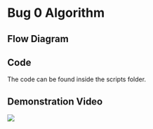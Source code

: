 # Bug 0 Algorithm 

## Flow Diagram

## Code

The code can be found inside the scripts folder.

## Demonstration Video

[![](https://markdown-videos-api.jorgenkh.no/youtube/38aKj86BITU )](https://youtu.be/38aKj86BITU )
